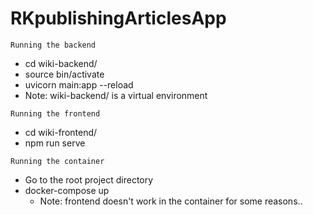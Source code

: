 # RKpublishingArticlesApp

```
Running the backend
```
- cd wiki-backend/
- source bin/activate
- uvicorn main:app --reload
- Note: wiki-backend/ is a virtual environment

```
Running the frontend
```
- cd wiki-frontend/
- npm run serve

```
Running the container
```
- Go to the root project directory
- docker-compose up
    - Note: frontend doesn't work in the container for some reasons..
